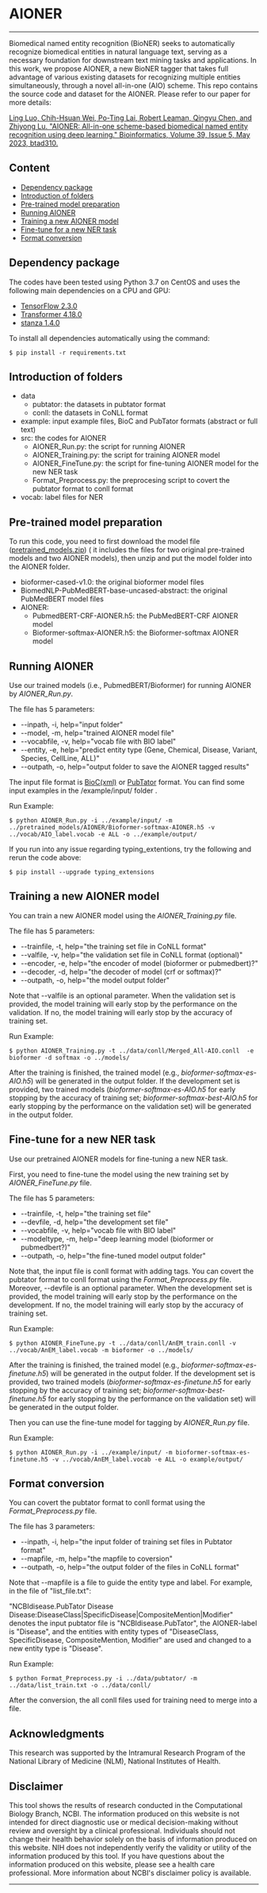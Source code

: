 # AIONER
***
Biomedical named entity recognition (BioNER) seeks to automatically recognize biomedical entities in natural language text, serving as a necessary foundation for downstream text mining tasks and applications. In this work, we propose AIONER, a new BioNER tagger that takes full advantage of various existing datasets for recognizing multiple entities simultaneously, through a novel all-in-one (AIO) scheme. This repo contains the source code and dataset for the AIONER. Please refer to our paper for more details:

[Ling Luo, Chih-Hsuan Wei, Po-Ting Lai, Robert Leaman, Qingyu Chen, and Zhiyong Lu. "AIONER: All-in-one scheme-based biomedical named entity recognition using deep learning." Bioinformatics, Volume 39, Issue 5, May 2023, btad310.](https://doi.org/10.1093/bioinformatics/btad310)


## Content
- [Dependency package](#package)
- [Introduction of folders](#intro)
- [Pre-trained model preparation](#preparation)
- [Running AIONER](#tagging)
- [Training a new AIONER model](#training)
- [Fine-tune for a new NER task](#app)
- [Format conversion](#preprocess)



## Dependency package
<a name="package"></a>
The codes have been tested using Python 3.7 on CentOS and uses the following main dependencies on a CPU and GPU:
- [TensorFlow 2.3.0](https://www.tensorflow.org/)
- [Transformer 4.18.0](https://huggingface.co/docs/transformers/installation)
- [stanza 1.4.0](stanfordnlp.github.io/stanza/)


To install all dependencies automatically using the command:

    $ pip install -r requirements.txt


## Introduction of folders
<a name="intro"></a>

- data
	- pubtator: the datasets in pubtator format
	- conll: the datasets in CoNLL format
- example: input example files, BioC and PubTator formats (abstract or full text)
- src: the codes for AIONER
	- AIONER_Run.py: the script for running AIONER
	- AIONER_Training.py: the script for training AIONER model
	- AIONER_FineTune.py: the script for fine-tuning AIONER model for the new NER task
	- Format_Preprocess.py: the preprocesing script to covert the pubtator format to conll format
- vocab: label files for NER


## Pre-trained model preparation
<a name="preparation"></a>

To run this code, you need to first download the model file ([pretrained_models.zip](https://huggingface.co/lingbionlp/AIONER-0415/tree/main)) ( it includes the files for two original pre-trained models and two AIONER models), then unzip and put the model folder into the AIONER folder.

- bioformer-cased-v1.0: the original bioformer model files
- BiomedNLP-PubMedBERT-base-uncased-abstract: the original PubMedBERT model files
- AIONER:
	- PubmedBERT-CRF-AIONER.h5: the PubMedBERT-CRF AIONER model
	- Bioformer-softmax-AIONER.h5: the Bioformer-softmax AIONER model



## Running AIONER
<a name="tagging"></a>
Use our trained models (i.e., PubmedBERT/Bioformer) for running AIONER by *AIONER_Run.py*.

The file has 5 parameters:

- --inpath, -i, help="input folder"
- --model, -m, help="trained AIONER model file"
- --vocabfile, -v, help="vocab file with BIO label"
- --entity, -e, help="predict entity type (Gene, Chemical, Disease, Variant, Species, CellLine, ALL)"
- --outpath, -o, help="output folder to save the AIONER tagged results"

The input file format is [BioC(xml)](bioc.sourceforge.net) or [PubTator](https://www.ncbi.nlm.nih.gov/CBBresearch/Lu/Demo/tmTools/Format.html) format. You can find some input examples in the /example/input/ folder .



Run Example:

    $ python AIONER_Run.py -i ../example/input/ -m ../pretrained_models/AIONER/Bioformer-softmax-AIONER.h5 -v ../vocab/AIO_label.vocab -e ALL -o ../example/output/

If you run into any issue regarding typing_extentions, try the following and rerun the code above:

	$ pip install --upgrade typing_extensions


## Training a new AIONER model
<a name="training"></a>


You can train a new AIONER model using the *AIONER_Training.py* file.

The file has 5 parameters:

- --trainfile, -t, help="the training set file in CoNLL format"
- --valfile, -v, help="the validation set file in CoNLL format (optional)"
- --encoder, -e, help="the encoder of model (bioformer or pubmedbert)?"
- --decoder, -d, help="the decoder of model (crf or softmax)?"
- --outpath, -o, help="the model output folder"



Note that --valfile is an optional parameter. When the validation set is provided, the model training will early stop by the performance on the validation. If no, the model training will early stop by the accuracy of training set. 

Run Example:

    $ python AIONER_Training.py -t ../data/conll/Merged_All-AIO.conll  -e bioformer -d softmax -o ../models/

After the training is finished, the trained model (e.g., *bioformer-softmax-es-AIO.h5*) will be generated in the output folder. If the development set is provided, two trained models (*bioformer-softmax-es-AIO.h5* for early stopping by the accuracy of training set; *bioformer-softmax-best-AIO.h5* for early stopping by the performance on the validation set) will be generated in the output folder.



## Fine-tune for a new NER task
<a name="app"></a>
Use our pretrained AIONER models for fine-tuning a new NER task.

First, you need to fine-tune the model using the new training set by *AIONER_FineTune.py* file.

The file has 5 parameters:

- --trainfile, -t, help="the training set file"
- --devfile, -d, help="the development set file"
- --vocabfile, -v, help="vocab file with BIO label"
- --modeltype, -m, help="deep learning model (bioformer or pubmedbert?)"
- --outpath, -o, help="the fine-tuned model output folder"

Note that, the input file is conll format with adding <ALL></ALL> tags. You can covert the pubtator format to conll format using the *Format_Preprocess.py* file. Moreover, --devfile is an optional parameter. When the development set is provided, the model training will early stop by the performance on the development. If no, the model training will early stop by the accuracy of training set. 

Run Example:

    $ python AIONER_FineTune.py -t ../data/conll/AnEM_train.conll -v ../vocab/AnEM_label.vocab -m bioformer -o ../models/

After the training is finished, the trained model (e.g., *bioformer-softmax-es-finetune.h5*) will be generated in the output folder. If the development set is provided, two trained models (*bioformer-softmax-es-finetune.h5* for early stopping by the accuracy of training set; *bioformer-softmax-best-finetune.h5* for early stopping by the performance on the validation set) will be generated in the output folder.


Then you can use the fine-tune model for tagging by *AIONER_Run.py* file.


Run Example:

    $ python AIONER_Run.py -i ../example/input/ -m bioformer-softmax-es-finetune.h5 -v ../vocab/AnEM_label.vocab -e ALL -o example/output/


## Format conversion
<a name="preprocess"></a>


You can covert the pubtator format to conll format using the *Format_Preprocess.py* file.

The file has 3 parameters:

- --inpath, -i, help="the input folder of training set files in Pubtator format"
- --mapfile, -m, help="the mapfile to coversion"
- --outpath, -o, help="the output folder of the files in CoNLL format"



Note that --mapfile is a file to guide the entity type and label. For example, in the file of "list_file.txt":

"NCBIdisease.PubTator	Disease	Disease:DiseaseClass|SpecificDisease|CompositeMention|Modifier" denotes the input pubtator file is "NCBIdisease.PubTator", the AIONER-label is "Disease", and the entities with entity types of "DiseaseClass, SpecificDisease, CompositeMention, Modifier" are used and changed to a new entity type is "Disease".


Run Example:

    $ python Format_Preprocess.py -i ../data/pubtator/ -m ../data/list_train.txt -o ../data/conll/

After the conversion, the all conll files used for training need to merge into a file.

## Acknowledgments
This research was supported by the Intramural Research Program of the National Library of Medicine (NLM), National Institutes of Health.



## Disclaimer

This tool shows the results of research conducted in the Computational Biology Branch, NCBI. The information produced on this website is not intended for direct diagnostic use or medical decision-making without review and oversight by a clinical professional. Individuals should not change their health behavior solely on the basis of information produced on this website. NIH does not independently verify the validity or utility of the information produced by this tool. If you have questions about the information produced on this website, please see a health care professional. More information about NCBI's disclaimer policy is available.

***
